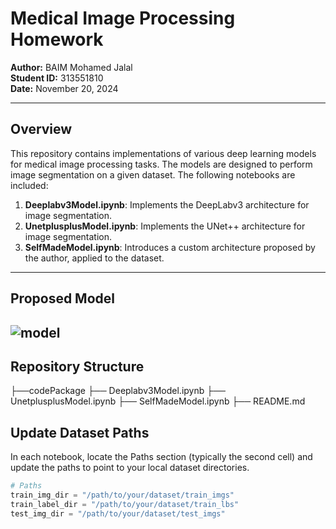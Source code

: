 # Medical Image Processing Homework

**Author:** BAIM Mohamed Jalal  
**Student ID:** 313551810  
**Date:** November 20, 2024

---

## Overview

This repository contains implementations of various deep learning models for medical image processing tasks. The models are designed to perform image segmentation on a given dataset. The following notebooks are included:

1. **Deeplabv3Model.ipynb**: Implements the DeepLabv3 architecture for image segmentation.
2. **UnetplusplusModel.ipynb**: Implements the UNet++ architecture for image segmentation.
3. **SelfMadeModel.ipynb**: Introduces a custom architecture proposed by the author, applied to the dataset.

---
## Proposed Model
![model](https://github.com/user-attachments/assets/ac85b110-26b8-4652-8ca0-b98869358301)
---
## Repository Structure

├──codePackage
├── Deeplabv3Model.ipynb
├── UnetplusplusModel.ipynb
├── SelfMadeModel.ipynb
├── README.md

## Update Dataset Paths

In each notebook, locate the Paths section (typically the second cell) and update the paths to point to your local dataset directories.

```python
# Paths
train_img_dir = "/path/to/your/dataset/train_imgs"
train_label_dir = "/path/to/your/dataset/train_lbs"
test_img_dir = "/path/to/your/dataset/test_imgs"
```
